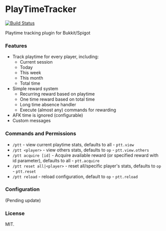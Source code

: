 # PlayTimeTracker

[![Build Status](https://travis-ci.org/NyaaCat/PlayTimeTracker.svg)](https://travis-ci.org/NyaaCat/PlayTimeTracker)

Playtime tracking plugin for Bukkit/Spigot

### Features
* Track playtime for every player, including:
  * Current session
  * Today
  * This week
  * This month
  * Total time
* Simple reward system
  * Recurring reward based on playtime
  * One time reward based on total time
  * Long time absence handler
  * Execute (almost any) commands for rewarding
* AFK time is ignored (configurable)
* Custom messages

### Commands and Permissions

* `/ptt` - view current playtime stats, defaults to all - `ptt.view`
* `/ptt <player>` - view others stats, defaults to `op` - `ptt.view.others`
* `/ptt acquire [id]` - Acquire available reward (or specified reward with id parameter), defaults to all - `ptt.acquire`
* `/ptt reset all|<player>` - reset all/specific player's stats, defaults to `op` - `ptt.reset`
* `/ptt reload` - reload configuration, default to `op` - `ptt.reload`

### Configuration

(Pending update)
 
### License

MIT.
